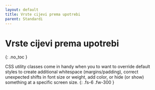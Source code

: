 ```yaml
---
layout: default
title: Vrste cijevi prema upotrebi
parent: Standardi
---
```


# Vrste cijevi prema upotrebi
{: .no_toc }

CSS utility classes come in handy when you to want to override default styles to create additional whitespace (margins/padding), correct unexpected shifts in font size or weight, add color, or hide (or show) something at a specific screen size.
{: .fs-6 .fw-300 }

